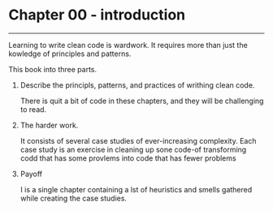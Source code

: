# Chapter 00 - introduction

***

Learning to write clean code is wardwork. 
It requires more than just the kowledge of principles and patterns.



This book into three parts.

1. Describe the principls, patterns, and practices of writhing clean code.

    There is quit a bit of code in these chapters, and they will be challenging to read.
    
    
    
2. The harder work.

    It consists of several case studies of ever-increasing complexity.
    Each case study is an exercise in cleaning up sone code-of transforming codd that has some provlems 
    into code that has fewer problems



3. Payoff 

    I is a single chapter containing a lst of heuristics and smells gathered while creating the case studies.



